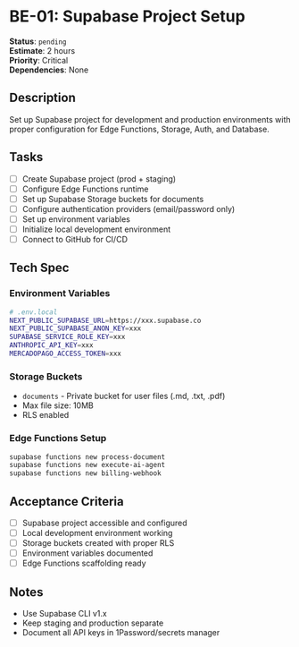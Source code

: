 # BE-01: Supabase Project Setup

**Status**: `pending`  
**Estimate**: 2 hours  
**Priority**: Critical  
**Dependencies**: None

## Description

Set up Supabase project for development and production environments with proper configuration for Edge Functions, Storage, Auth, and Database.

## Tasks

- [ ] Create Supabase project (prod + staging)
- [ ] Configure Edge Functions runtime
- [ ] Set up Supabase Storage buckets for documents
- [ ] Configure authentication providers (email/password only)
- [ ] Set up environment variables
- [ ] Initialize local development environment
- [ ] Connect to GitHub for CI/CD

## Tech Spec

### Environment Variables

```bash
# .env.local
NEXT_PUBLIC_SUPABASE_URL=https://xxx.supabase.co
NEXT_PUBLIC_SUPABASE_ANON_KEY=xxx
SUPABASE_SERVICE_ROLE_KEY=xxx
ANTHROPIC_API_KEY=xxx
MERCADOPAGO_ACCESS_TOKEN=xxx
```

### Storage Buckets

- `documents` - Private bucket for user files (.md, .txt, .pdf)
- Max file size: 10MB
- RLS enabled

### Edge Functions Setup

```bash
supabase functions new process-document
supabase functions new execute-ai-agent
supabase functions new billing-webhook
```

## Acceptance Criteria

- [ ] Supabase project accessible and configured
- [ ] Local development environment working
- [ ] Storage buckets created with proper RLS
- [ ] Environment variables documented
- [ ] Edge Functions scaffolding ready

## Notes

- Use Supabase CLI v1.x
- Keep staging and production separate
- Document all API keys in 1Password/secrets manager


